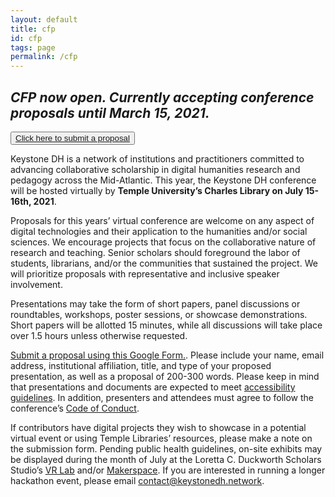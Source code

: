 ```yaml
---
layout: default
title: cfp
id: cfp
tags: page
permalink: /cfp
---
```


## ***CFP now open. Currently accepting conference proposals until March 15, 2021.***

<button role="button" class="button-dark-blue" aria-label="open submit proposal form">
    <a href="https://docs.google.com/forms/d/e/1FAIpQLSdH3ffORyI2n3INxtBAD_rjBHV4boWinkvhJ_jLNduRYzJhpA/viewform">Click here to submit a proposal</a>
</button>

Keystone DH is a network of institutions and practitioners committed to advancing collaborative scholarship in digital humanities research and pedagogy across the Mid-Atlantic. This year, the Keystone DH conference will be hosted virtually by **Temple University’s Charles Library on July 15-16th, 2021**. 

Proposals for this years’ virtual conference are welcome on any aspect of digital technologies and their application to the humanities and/or social sciences. We encourage projects that focus on the collaborative nature of research and teaching. Senior scholars should foreground the labor of students, librarians, and/or the communities that sustained the project. We will prioritize proposals with representative and inclusive speaker involvement.

Presentations may take the form of short papers, panel discussions or roundtables, workshops, poster sessions, or showcase demonstrations. Short papers will be allotted 15 minutes, while all discussions will take place over 1.5 hours unless otherwise requested. 

[Submit a proposal using this Google Form.](https://docs.google.com/forms/d/e/1FAIpQLSdH3ffORyI2n3INxtBAD_rjBHV4boWinkvhJ_jLNduRYzJhpA/viewform). Please include your name, email address, institutional affiliation, title, and type of your proposed presentation, as well as a proposal of 200-300 words. Please keep in mind that presentations and documents are expected to meet [accessibility guidelines](https://www.diglib.org/dlf-events/2016forum/guide-to-creating-accessible-presentations/). In addition, presenters and attendees must agree to follow the conference’s [Code of Conduct](/code).

If contributors have digital projects they wish to showcase in a potential virtual event or using Temple Libraries’ resources, please make a note on the submission form. Pending public health guidelines, on-site exhibits may be displayed during the month of July at the Loretta C. Duckworth Scholars Studio’s [VR Lab](https://library.temple.edu/spaces/34) and/or [Makerspace](https://library.temple.edu/spaces/28). If you are interested in running a longer hackathon event, please email contact@keystonedh.network.

